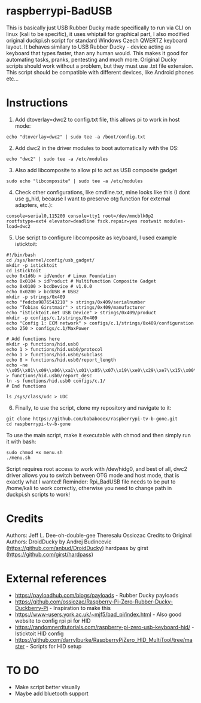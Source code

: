 # raspberrypi-BadUSB
This is basically just USB Rubber Ducky made specifically to run via CLI on linux (kali to be specific), it uses whiptail for graphical part, I also modified original duckpi.sh script for standard Windows Czech QWERTZ keyboard layout. It behaves similary to USB Rubber Ducky - device acting as keyboard that types faster, than any human would. This makes it good for automating tasks, pranks, pentesting and much more. Original Ducky scripts should work without a problem, but they must use .txt file extension. This script should be compatible with different devices, like Android phones etc...
# Instructions 
1. Add dtoverlay=dwc2 to config.txt file, this allows pi to work in host mode:
```
echo "dtoverlay=dwc2" | sudo tee -a /boot/config.txt
```
2. Add dwc2 in the driver modules to boot automatically with the OS:
```
echo "dwc2" | sudo tee -a /etc/modules
```
3. Also add libcomposite to allow pi to act as USB composite gadget
```
sudo echo "libcomposite" | sudo tee -a /etc/modules
```
4. Check other configurations, like cmdline.txt, mine looks like this (I dont use g_hid, because I want to preserve otg function for external adapters, etc.):
```
console=serial0,115200 console=tty1 root=/dev/mmcblk0p2 rootfstype=ext4 elevator=deadline fsck.repair=yes rootwait modules-load=dwc2
```
5. Use script to configure libcomposite as keyboard, I used example isticktoit:
```  
#!/bin/bash
cd /sys/kernel/config/usb_gadget/
mkdir -p isticktoit
cd isticktoit
echo 0x1d6b > idVendor # Linux Foundation
echo 0x0104 > idProduct # Multifunction Composite Gadget
echo 0x0100 > bcdDevice # v1.0.0
echo 0x0200 > bcdUSB # USB2
mkdir -p strings/0x409
echo "fedcba9876543210" > strings/0x409/serialnumber
echo "Tobias Girstmair" > strings/0x409/manufacturer
echo "iSticktoit.net USB Device" > strings/0x409/product
mkdir -p configs/c.1/strings/0x409
echo "Config 1: ECM network" > configs/c.1/strings/0x409/configuration
echo 250 > configs/c.1/MaxPower

# Add functions here
mkdir -p functions/hid.usb0
echo 1 > functions/hid.usb0/protocol
echo 1 > functions/hid.usb0/subclass
echo 8 > functions/hid.usb0/report_length
echo -ne \\x05\\x01\\x09\\x06\\xa1\\x01\\x05\\x07\\x19\\xe0\\x29\\xe7\\x15\\x00\\x25\\x01\\x75\\x01\\x95\\x08\\x81\\x02\\x95\\x01\\x75\\x08\\x81\\x03\\x95\\x05\\x75\\x01\\x05\\x08\\x19\\x01\\x29\\x05\\x91\\x02\\x95\\x01\\x75\\x03\\x91\\x03\\x95\\x06\\x75\\x08\\x15\\x00\\x25\\x65\\x05\\x07\\x19\\x00\\x29\\x65\\x81\\x00\\xc0 > functions/hid.usb0/report_desc
ln -s functions/hid.usb0 configs/c.1/
# End functions

ls /sys/class/udc > UDC
```
6. Finally, to use the script, clone my repository and navigate to it:
```
git clone https://github.com/bababooex/raspberrypi-tv-b-gone.git
cd raspberrypi-tv-b-gone
```
   To use the main script, make it executable with chmod and then simply run it with bash:
```
sudo chmod +x menu.sh
./menu.sh
```
Script requires root access to work with /dev/hidg0, and best of all, dwc2 driver allows you to switch between OTG mode and host mode, that is exactly what I wanted!                    Reminder: Rpi_BadUSB file needs to be put to /home/kali to work correctly, otherwise you need to change path in duckpi.sh scripts to work! 
# Credits 
Authors: Jeff L. Dee-oh-double-gee Theresalu Ossiozac
Credits to Original Authors: DroidDucky by Andrej Budincevic (https://github.com/anbud/DroidDucky) hardpass by girst (https://github.com/girst/hardpass)
# External references
- https://payloadhub.com/blogs/payloads - Rubber Ducky payloads
- https://github.com/ossiozac/Raspberry-Pi-Zero-Rubber-Ducky-Duckberry-Pi - Inspiration to make this
- https://www-users.york.ac.uk/~mjf5/bad_pi/index.html - Also good website to config rpi pi for HID
- https://randomnerdtutorials.com/raspberry-pi-zero-usb-keyboard-hid/ - Isticktoit HID config
- https://github.com/darrylburke/RaspberryPiZero_HID_MultiTool/tree/master - Scripts for HID setup
# TO DO
- Make script better visually
- Maybe add bluetooth support
